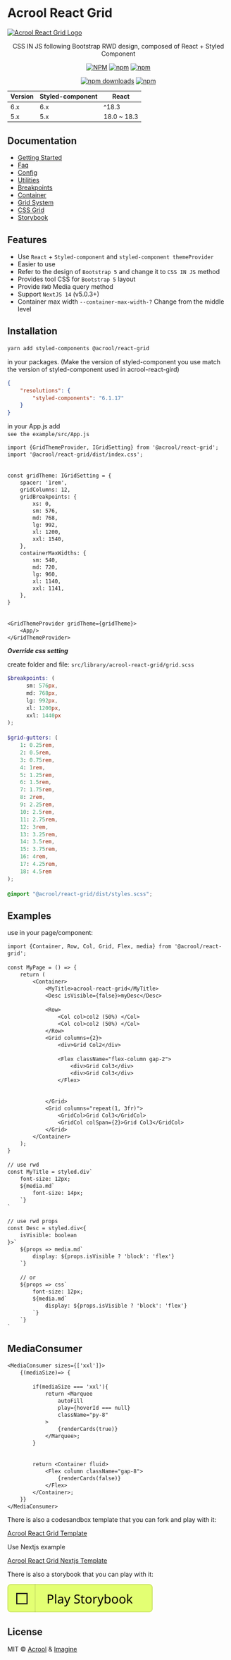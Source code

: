 # Acrool React Grid

<a href="https://acrool-react-grid.pages.dev/" title="Acrool React Grid - CSS IN JS following Bootstrap RWD design, composed of React + Styled Component">
    <img src="https://acrool-react-grid.pages.dev/img/og.webp" alt="Acrool React Grid Logo" />
</a>

<p align="center">
    CSS IN JS following Bootstrap RWD design, composed of React + Styled Component
</p>

<div align="center">

[![NPM](https://img.shields.io/npm/v/@acrool/react-grid.svg?style=for-the-badge)](https://www.npmjs.com/package/@acrool/react-grid)
[![npm](https://img.shields.io/bundlejs/size/@acrool/react-grid?style=for-the-badge)](https://github.com/acrool/@acrool/react-grid/blob/main/LICENSE)
[![npm](https://img.shields.io/npm/l/@acrool/react-grid?style=for-the-badge)](https://github.com/acrool/react-grid/blob/main/LICENSE)

[![npm downloads](https://img.shields.io/npm/dm/@acrool/react-grid.svg?style=for-the-badge)](https://www.npmjs.com/package/@acrool/react-grid)
[![npm](https://img.shields.io/npm/dt/@acrool/react-grid.svg?style=for-the-badge)](https://www.npmjs.com/package/@acrool/react-grid)


</div>


| Version | Styled-component | React       |
|---------|------------------|-------------|
| 6.x     | 6.x              | ^18.3       |
 | 5.x     | 5.x              | 18.0 ~ 18.3 | 


## Documentation

- [Getting Started](https://acrool-react-grid.pages.dev/docs/getting-started)
- [Faq](https://acrool-react-grid.pages.dev/docs/category/faqs)
- [Config](https://acrool-react-grid.pages.dev/docs/config)
- [Utilities](https://acrool-react-grid.pages.dev/docs/utilities)
- [Breakpoints](https://acrool-react-grid.pages.dev/docs/breakpoints)
- [Container](https://acrool-react-grid.pages.dev/docs/container)
- [Grid System](https://acrool-react-grid.pages.dev/docs/category/grid-system)
- [CSS Grid](https://acrool-react-grid.pages.dev/docs/category/css-grid)
- [Storybook](https://acrool-react-grid-storybook.pages.dev)

## Features

- Use `React` + `Styled-component` and `styled-component themeProvider`
- Easier to use
- Refer to the design of `Bootstrap 5` and change it to `CSS IN JS` method
- Provides tool CSS for `Bootstrap 5` layout
- Provide `RWD` Media query method
- Support `NextJS 14` (v5.0.3+)
- Container max width `--container-max-width-?` Change from the middle level

## Installation

```bash
yarn add styled-components @acrool/react-grid
```

in your packages. (Make the version of styled-component you use match the version of styled-component used in acrool-react-gird)

```json
{
    "resolutions": {
        "styled-components": "6.1.17"
    }
}
```


in your App.js add  
`see the example/src/App.js`

```tsx
import {GridThemeProvider, IGridSetting} from '@acrool/react-grid';
import '@acrool/react-grid/dist/index.css';


const gridTheme: IGridSetting = {
    spacer: '1rem',
    gridColumns: 12,
    gridBreakpoints: {
        xs: 0,
        sm: 576,
        md: 768,
        lg: 992,
        xl: 1200,
        xxl: 1540,
    },
    containerMaxWidths: {
        sm: 540,
        md: 720,
        lg: 960,
        xl: 1140,
        xxl: 1141,
    },
}


<GridThemeProvider gridTheme={gridTheme}>
    <App/>
</GridThemeProvider>
```

***Override css setting***

create folder and file: `src/library/acrool-react-grid/grid.scss`

```scss
$breakpoints: (
      sm: 576px,
      md: 768px,
      lg: 992px,
      xl: 1200px,
      xxl: 1440px
);

$grid-gutters: (
    1: 0.25rem,
    2: 0.5rem,
    3: 0.75rem,
    4: 1rem,
    5: 1.25rem,
    6: 1.5rem,
    7: 1.75rem,
    8: 2rem,
    9: 2.25rem,
    10: 2.5rem,
    11: 2.75rem,
    12: 3rem,
    13: 3.25rem,
    14: 3.5rem,
    15: 3.75rem,
    16: 4rem,
    17: 4.25rem,
    18: 4.5rem
);

@import "@acrool/react-grid/dist/styles.scss";
```


## Examples

use in your page/component:
```tsx
import {Container, Row, Col, Grid, Flex, media} from '@acrool/react-grid';

const MyPage = () => {
    return (
        <Container>
            <MyTitle>acrool-react-grid</MyTitle>
            <Desc isVisible={false}>myDesc</Desc>
            
            <Row>
                <Col col>col2 (50%) </Col>
                <Col col>col2 (50%) </Col>
            </Row>
            <Grid columns={2}>
                <div>Grid Col2</div>
                
                <Flex className="flex-column gap-2">
                    <div>Grid Col3</div>
                    <div>Grid Col3</div>
                </Flex>
                
                
            </Grid>
            <Grid columns="repeat(1, 3fr)">
                <GridCol>Grid Col3</GridCol>
                <GridCol colSpan={2}>Grid Col3</GridCol>
            </Grid>
        </Container>
    );
}

// use rwd
const MyTitle = styled.div`
    font-size: 12px;
    ${media.md`
        font-size: 14px;
    `}
`

// use rwd props
const Desc = styled.div<{
    isVisible: boolean
}>`
    ${props => media.md`
        display: ${props.isVisible ? 'block': 'flex'}
    `}
    
    // or
    ${props => css`
        font-size: 12px;
        ${media.md`
            display: ${props.isVisible ? 'block': 'flex'}
        `}
    `}
`

```

## MediaConsumer

```tsx
<MediaConsumer sizes={['xxl']}>
    {(mediaSize)=> {

        if(mediaSize === 'xxl'){
            return <Marquee
                autoFill
                play={hoverId === null}
                className="py-8"
            >
                {renderCards(true)}
            </Marquee>;
        }


        return <Container fluid>
            <Flex column className="gap-8">
                {renderCards(false)}
            </Flex>
        </Container>;
    }}
</MediaConsumer>
```


There is also a codesandbox template that you can fork and play with it:

[Acrool React Grid Template](https://github.com/acrool/acrool-react-grid-template)

Use Nextjs example


[Acrool React Grid Nextjs Template](https://github.com/acrool/acrool-react-grid-nextjs)



There is also a storybook that you can play with it:

[![Play react-editext-example](https://raw.githubusercontent.com/acrool/acrool-react-grid/main/play-in-example-button.svg)](https://acrool-react-grid-storybook.pages.dev)


## License

MIT © [Acrool](https://github.com/acrool) & [Imagine](https://github.com/imagine10255)

